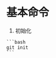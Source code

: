 <!--
 * @Author: ldx
 * @Date: 2021-03-10 10:52:52
 * @LastEditTime: 2021-03-10 11:02:17
 * @LastEditors: ldx
 * @Description: 命令
 * @FilePath: \my-docs\docs\git\command.md
-->
# 基本命令

  1. 初始化

    ```bash
    git init
    ```

